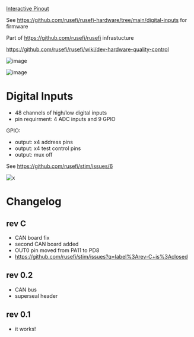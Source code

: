 [Interactive Pinout](https://rusefi.com/docs/pinouts/stim/)

See https://github.com/rusefi/rusefi-hardware/tree/main/digital-inputs for firmware

Part of https://github.com/rusefi/rusefi infrastucture

https://github.com/rusefi/rusefi/wiki/dev-hardware-quality-control

![image](https://github.com/rusefi/stim/assets/48498823/09e251f0-d577-47c5-908c-776eeab344c3)

![image](https://github.com/user-attachments/assets/39dcb7f5-e5aa-4cfe-b550-f8e7ae72a5f8)




# Digital Inputs
- 48 channels of high/low digital inputs
- pin requirment: 4 ADC inputs and 9 GPIO


GPIO:
* output: x4 address pins
* output: x4 test control pins
* output: mux off




See https://github.com/rusefi/stim/issues/6

![x](../overview.png)


# Changelog

## rev C

* CAN board fix
* second CAN board added
* OUT0 pin moved from PA11 to PD8
* https://github.com/rusefi/stim/issues?q=label%3Arev-C+is%3Aclosed

## rev 0.2

* CAN bus
* superseal header

##  rev 0.1
* it works!



